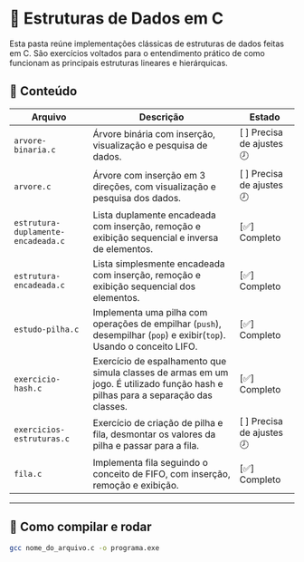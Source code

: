 # 🧠 Estruturas de Dados em C

Esta pasta reúne implementações clássicas de estruturas de dados feitas em C. São exercícios voltados para o entendimento prático de como funcionam as principais estruturas lineares e hierárquicas.

## 📌 Conteúdo

| Arquivo               | Descrição                                                                 | Estado |
|------------------------|--------------------------------------------------------------------------|--------|
| `arvore-binaria.c`       | Árvore binária com inserção, visualização e pesquisa de dados. | [ ] Precisa de ajustes 🕗|
| `arvore.c`               | Árvore com inserção em 3 direções, com visualização e pesquisa dos dados. | [ ] Precisa de ajustes 🕗|
| `estrutura-duplamente-encadeada.c` | Lista duplamente encadeada com inserção, remoção e exibição sequencial e inversa de elementos. | [✅] Completo|
| `estrutura-encadeada.c`        | Lista simplesmente encadeada com inserção, remoção e exibição sequencial dos elementos. | [✅] Completo |
| `estudo-pilha.c`     | Implementa uma pilha com operações de empilhar (`push`), desempilhar (`pop`) e exibir(`top`). Usando o conceito LIFO. | [✅] Completo |
| `exercicio-hash.c`       | Exercício de espalhamento que simula classes de armas em um jogo. É utilizado função hash e pilhas para a separação das classes.| [✅] Completo |
| `exercicios-estruturas.c`    | Exercício de criação de pilha e fila, desmontar os valores da pilha e passar para a fila. | [ ] Precisa de ajustes 🕗 |
| `fila.c`    | Implementa fila seguindo o conceito de FIFO, com inserção, remoção e exibição. | [✅] Completo |

---

## 🚀 Como compilar e rodar
```bash
gcc nome_do_arquivo.c -o programa.exe

